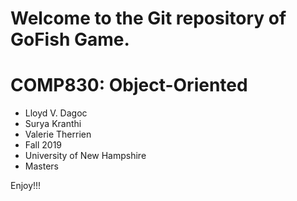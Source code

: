 # Welcome to the Git repository of GoFish Game.

# COMP830: Object-Oriented
* Lloyd V. Dagoc
* Surya Kranthi
* Valerie Therrien
* Fall 2019
* University of New Hampshire
* Masters

Enjoy!!!
